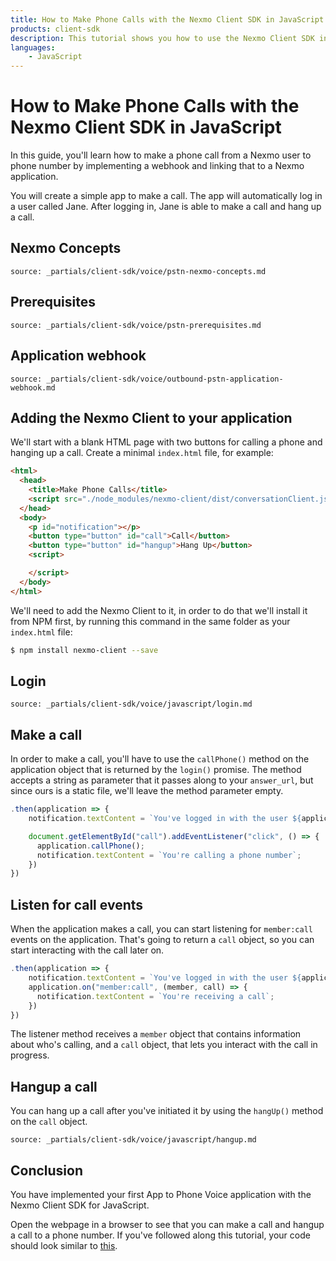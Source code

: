 ```yaml
---
title: How to Make Phone Calls with the Nexmo Client SDK in JavaScript
products: client-sdk
description: This tutorial shows you how to use the Nexmo Client SDK in your JavaScript application in order to make phone calls.
languages:
    - JavaScript
---
```


# How to Make Phone Calls with the Nexmo Client SDK in JavaScript

In this guide, you'll learn how to make a phone call from a Nexmo user to phone number by implementing a webhook and linking that to a Nexmo application.

You will create a simple app to make a call. The app will automatically log in a user called Jane. After logging in, Jane is able to make a call and hang up a call.


## Nexmo Concepts

```partial
source: _partials/client-sdk/voice/pstn-nexmo-concepts.md
```


## Prerequisites

```partial
source: _partials/client-sdk/voice/pstn-prerequisites.md
```


## Application webhook

```partial
source: _partials/client-sdk/voice/outbound-pstn-application-webhook.md
```


## Adding the Nexmo Client to your application

We'll start with a blank HTML page with two buttons for calling a phone and hanging up a call. Create a minimal `index.html` file, for example:

```html
<html>
  <head>
    <title>Make Phone Calls</title>
    <script src="./node_modules/nexmo-client/dist/conversationClient.js"></script>
  </head>
  <body>
    <p id="notification"></p>
    <button type="button" id="call">Call</button>
    <button type="button" id="hangup">Hang Up</button>
    <script>

    </script>
  </body>
</html>
```

We'll need to add the Nexmo Client to it, in order to do that we'll install it from NPM first, by running this command in the same folder as your `index.html` file:

```bash
$ npm install nexmo-client --save
```

## Login

```partial
source: _partials/client-sdk/voice/javascript/login.md
```

## Make a call

In order to make a call, you'll have to use the `callPhone()` method on the application object that is returned by the `login()` promise. The method accepts a string as parameter that it passes along to your `answer_url`, but since ours is a static file, we'll leave the method parameter empty.

```javascript
.then(application => {
    notification.textContent = `You've logged in with the user ${application.me.user.name}`;

    document.getElementById("call").addEventListener("click", () => {
      application.callPhone();
      notification.textContent = `You're calling a phone number`;
    })
})
```


## Listen for call events

When the application makes a call, you can start listening for `member:call` events on the application. That's going to return a `call` object, so you can start interacting with the call later on.

```javascript
.then(application => {
    notification.textContent = `You've logged in with the user ${application.me.user.name}`;
    application.on("member:call", (member, call) => {
      notification.textContent = `You're receiving a call`;
    })
})
```

The listener method receives a `member` object that contains information about who's calling, and a `call` object, that lets you interact with the call in progress.


## Hangup a call

You can hang up a call after you've initiated it by using the `hangUp()` method on the `call` object.

```partial
source: _partials/client-sdk/voice/javascript/hangup.md
```

## Conclusion

You have implemented your first App to Phone Voice application with the Nexmo Client SDK for JavaScript.

Open the webpage in a browser to see that you can make a call and hangup a call to a phone number. If you've followed along this tutorial, your code should look similar to [this](https://github.com/Nexmo/client-sdk-javascript-make-phone-calls/blob/master/index.html).
